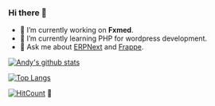 ### Hi there 👋

<!--
**AndyOverLord/andyoverlord** is a ✨ _special_ ✨ repository because its `README.md` (this file) appears on your GitHub profile.

Here are some ideas to get you started:
-->


- 🔭 I’m currently working on **Fxmed**.
- 🌱 I’m currently learning PHP for wordpress development.
- 💬 Ask me about [ERPNext](https://github.com/frappe/erpnext) and [Frappe](https://github.com/frappe).


[![Andy's github stats](https://github-readme-stats.vercel.app/api?username=andyoverlord&count_private=true&show_icons=true&theme=radical)](https://github.com/anuraghazra/github-readme-stats)

[![Top Langs](https://github-readme-stats.vercel.app/api/top-langs/?username=andyoverlord&layout=compact)](https://github.com/anuraghazra/github-readme-stats)

[![HitCount](http://hits.dwyl.com/AndyOverLord/andyoverlord.svg)](http://hits.dwyl.com/AndyOverLord/andyoverlord)  :eyes:
<!--
- 👯 I’m looking to collaborate on ERPNext development.
- 🤔 I’m looking for help with ...
- 📫 How to reach me: 
- 😄 Pronouns: ...
- ⚡ Fun fact: ...
-->
